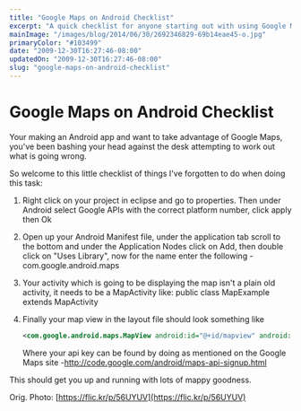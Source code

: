```yaml
---
title: "Google Maps on Android Checklist"
excerpt: "A quick checklist for anyone starting out with using Google Maps"
mainImage: "/images/blog/2014/06/30/2692346829-69b14eae45-o.jpg"
primaryColor: "#103499"
date: "2009-12-30T16:27:46-08:00"
updatedOn: "2009-12-30T16:27:46-08:00"
slug: "google-maps-on-android-checklist"
---
```


# Google Maps on Android Checklist

Your making an Android app and want to take advantage of Google Maps, you've been bashing your head against the desk attempting to work out what is going wrong.

So welcome to this little checklist of things I've forgotten to do when doing this task:

1.  Right click on your project in eclipse and go to properties. Then under Android select Google APIs with the correct platform number, click apply then Ok

2.  Open up your Android Manifest file, under the application tab scroll to the bottom and under the Application Nodes click on Add, then double click on "Uses Library", now for the name enter the following - com.google.android.maps

3.  Your activity which is going to be displaying the map isn't a plain old activity, it needs to be a MapActivity like: public class MapExample extends MapActivity

4.  Finally your map view in the layout file should look something like

    ```xml
    <com.google.android.maps.MapView android:id="@+id/mapview" android:layout_width="fill_parent" android:layout_height="fill_parent" android:clickable="true" android:apiKey="YOUR_API_KEY"/>
    ```

    Where your api key can be found by doing as mentioned on the Google Maps site -<http://code.google.com/android/maps-api-signup.html>

This should get you up and running with lots of mappy goodness.

Orig. Photo: [https://flic.kr/p/56UYUV](https://flic.kr/p/56UYUV)